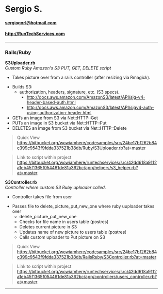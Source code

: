 # Sergio S.  
#### sergiognrl@hotmail.com  
#### http://RunTechServices.com  

------------------------  

### Rails/Ruby

**S3Uploader.rb**  
*Custom Ruby Amazon's S3 PUT, GET, DELETE script*

* Takes picture over from a rails controller (after resizing via Rmagick).
- Builds S3:
	- authorization, headers, signature, etc. (S3 specs).
		- http://docs.aws.amazon.com/AmazonS3/latest/API/sig-v4-header-based-auth.html
		- http://docs.aws.amazon.com/AmazonS3/latest/API/sigv4-auth-using-authorization-header.html
- GETs an image from S3 via Net::HTTP::Get
- PUTs an image in S3 bucket via Net::HTTP::Put
- DELETES an image from S3 bucket via Net::HTTP::Delete  

> Quick View  
> https://bitbucket.org/wowiamhere/codesamples/src/24be17bf262b84c399c9543f9fdda337521b38db/Ruby/S3Uploader.rb?at=master  

> Link to script within project  
> https://bitbucket.org/wowiamhere/runtechservices/src/42dd618a9112a1eb45f1365f054461de81a362bc/app/helpers/s3_helper.rb?at=master

**S3Controller.rb**  
*Controller where custom S3 Ruby uploader called.*

* Controller takes file from user
- Passes file to delete_picture_put_new_one where ruby uuploader takes over
	* delete_picture_put_new_one
	+ Checks for file name in users table (postres)
	- Deletes current picture in S3
	* Updates name of new picture to users table (postres)
	+ Calls custom uploader to Put picture on S3  

> Quick View  
> https://bitbucket.org/wowiamhere/codesamples/src/24be17bf262b84c399c9543f9fdda337521b38db/RailsRuby/S3Controller.rb?at=master  	

> Link to script within project  
> https://bitbucket.org/wowiamhere/runtechservices/src/42dd618a9112a1eb45f1365f054461de81a362bc/app/controllers/users_controller.rb?at=master

------------------------